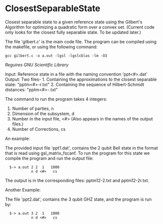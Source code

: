 # ClosestSeparableState
Closest separable state to a given reference state using the Gilbert's Algorithm for optimizing a quadratic form over a convex set.
(Current code only looks for the closest fully separable state. To be updated later.)

The file 'gilbert.c' is the main code file. The program can be compiled using the makefile, or using the following command:

    gcc gilbert.c -o a.out -lgsl -lgslcblas -lm -O3

*Reguires GNU Scientific Library*

Input: Reference state in a file with the naming convention 'ppt<#>.dat'
Output: Two files- 
        1. Containing the approximations to the closest separable state: "pptm<#><d>-<n>r.txt"
        2. Containing the sequence of Hilbert-Schmidt distances:  "pptm<#><d>-<n>.txt"

The command to run the program takes 4 integers:
1. Number of parties, n
2. Dimension of the subsystem, d
3. Number in the input file, <#>
   (Also appears in the names of the output files.)
4. Number of Corrections, cs

  
An example:
  
The provided input file 'ppt1.dat', contains the 2 qubit Bell state in the format that is read using gsl_matrix_fscanf.
To run the program for this state we compile the program and run the output file:
  
      $-> a.out 2 2  1   1000  
                n d <#>   cs  
  
The output is in the corresponding files: pptm12-2.txt and pptm12-2r.txt.
    
Another Example:
    
The file 'ppt2.dat', contains the 3 qubit GHZ state, and the program is run  by:
      
      $-> a.out 3 2  1   1000  
                n d <#>   cs 
  
